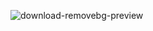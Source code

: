 ![download-removebg-preview](https://github.com/Shubham1627/RHCSA/assets/152762600/4eac85c3-2ded-41aa-af44-cf9e1288a9c8)
